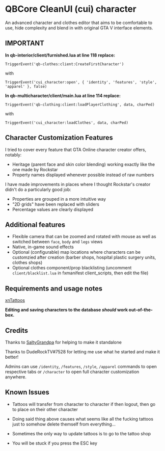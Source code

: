 # QBCore CleanUI (cui) character
An advanced character and clothes editor that aims to be comfortable to use, hide complexity and blend in with original GTA V interface elements.

## IMPORTANT

**In qb-interior/client/furnished.lua at line 118 replace:**

```TriggerEvent('qb-clothes:client:CreateFirstCharacter')```

with

```TriggerEvent('cui_character:open', { 'identity', 'features', 'style', 'apparel' }, false)```

**In qb-multicharacter/client/main.lua at line 114 replace:**

```TriggerEvent('qb-clothing:client:loadPlayerClothing', data, charPed)```

with

```TriggerEvent('cui_character:loadClothes', data, charPed)```

## Character Customization Features
I tried to cover every feature that GTA Online character creator offers, notably:

* Heritage (parent face and skin color blending) working exactly like the one made by Rockstar
* Property names displayed whenever possible instead of raw numbers

I have made improvements in places where I thought Rockstar's creator didn't do a particularly good job:

* Properties are grouped in a more intuitive way
* "2D grids" have been replaced with sliders
* Percentage values are clearly displayed

## Additional features

* Flexible camera that can be zoomed and rotated with mouse as well as switched between `face`, `body` and `legs` views
* Native, in-game sound effects
* Optional (configurable) map locations where characters can be customzied after creation (barber shops, hospital plastic surgery units, clothes shops)
* Optional clothes component/prop blacklisting (uncomment `client/blacklist.lua` in fxmanifest client_scripts, then edit the file)

## Requirements and usage notes

[xnTattoos](https://github.com/ihyajb/xnTattoos)

**Editing and saving characters to the database *should* work out-of-the-box.**

## Credits
Thanks to [SaltyGrandpa](https://github.com/SaltyGrandpa) for helping to make it standalone

Thanks to DudeRockTV#7528 for letting me use what he started and make it better!

Admins can use `/identity`, `/features`, `/style`, `/apparel` commands to open respective tabs or `/character` to open full character customization anywhere.

## Known Issues

* Tattoos will transfer from character to character if then logout, then go to place on their other character

* Doing said thing above causes what seems like all the fucking tattoos just to somehow delete themself from everything...

* Sometimes the only way to update tattoos is to go to the tattoo shop

* You will be stuck if you press the ESC key
